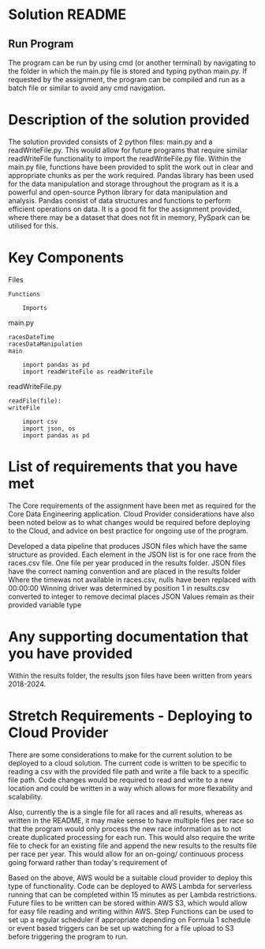 # Solution README
## Run Program
The program can be run by using cmd (or another terminal) by navigating to the folder in which the main.py file is stored and typing python main.py. If requested by the assignment, the program can be compiled and run as a batch file or similar to avoid any cmd navigation.

# Description of the solution provided
The solution provided consists of 2 python files: main.py and a readWriteFile.py. This would allow for future programs that require similar readWriteFile functionality to import the readWriteFile.py file. Within the main.py file, functions have been provided to split the work out in clear and appropriate chunks as per the work required. Pandas library has been used for the data manipulation and storage throughout the program as it is a powerful and open-source Python library for data manipulation and analysis. Pandas consist of data structures and functions to perform efficient operations on data. It is a good fit for the assignment provided, where there may be a dataset that does not fit in memory, PySpark can be utilised for this.

# Key Components
Files
    
    Functions
        
        Imports

main.py
   
    racesDateTime
    racesDataManipulation
    main
        
        import pandas as pd
        import readWriteFile as readWriteFile

readWriteFile.py
    
    readFile(file):
    writeFile
        
        import csv
        import json, os
        import pandas as pd

# List of requirements that you have met
The Core requirements of the assignment have been met as required for the Core Data Engineering application. Cloud Provider considerations have also been noted below as to what changes would be required before deploying to the Cloud, and advice on best practice for ongoing use of the program. 

Developed a data pipeline that produces JSON files which have the same structure as provided.
Each element in the JSON list is for one race from the races.csv file.
One file per year produced in the results folder.
JSON files have the correct naming convention and are placed in the results folder
Where the timewas not available in races.csv, nulls have been replaced with 00:00:00
Winning driver was determined by position 1 in results.csv converted to integer to remove decimal places
JSON Values remain as their provided variable type

# Any supporting documentation that you have provided
Within the results folder, the results json files have been written from years 2018-2024.

# Stretch Requirements - Deploying to Cloud Provider
There are some considerations to make for the current solution to be deployed to a cloud solution. The current code is written to be specific to reading a csv with the provided file path and write a file back to a specific file path. Code changes would be required to read and write to a new location and could be written in a way which allows for more flexability and scalability. 

Also, currently the is a single file for all races and all results, whereas as written in the README, it may make sense to have multiple files per race so that the program would only process the new race information as to not create duplicated processing for each run. This would also require the write file to check for an existing file and append the new results to the results file per race per year. This would allow for an on-going/ continuous process going forward rather than today's requirement of 

Based on the above, AWS would be a suitable cloud provider to deploy this type of functionality. Code can be deployed to AWS Lambda for serverless running that can be completed within 15 minutes as per Lambda restrictions. Future files to be written can be stored within AWS S3, which would allow for easy file reading and writing within AWS. Step Functions can be used to set up a regular scheduler if appropriate depending on Formula 1 schedule or event based triggers can be set up watching for a file upload to S3 before triggering the program to run.